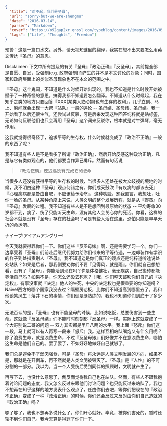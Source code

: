 ```json
{
  "title": "对不起，我们是圣母",
  "url": "sorry-but-we-are-shengmu",
  "date": "2016-03-14",
  "parser": "Markdown",
  "cover": "https://o92gap2xr.qnssl.com/typeblog/content/images/2016/05/photo-1456374407032-6e4baf58fb62.jpg",
  "tags": ["Life", "Thoughts", "Freedom"]
}
```

预警：这是一篇口水文。另外，请无视短链里的翻译，我实在想不出来要怎么用英文传达『圣母』的意思。

Disclaimer: 下文中所有提及的有关『圣母』『政治正确』『反圣母』，其前提全部是自愿、自发，受强制(e.g. 政府强制)而产生的并不是本文讨论的对象；同时，国家和政府层面上的类似圣母现象也不在本文的范围之中。

『圣母』这个鬼词，不知道是什么时候开始出现的，我也不知道是什么时候开始被赋予了一种奇怪的意思，搞得我都不知道要怎么翻译。不知道从什么时候起，我在知乎之类的地方只要回答『XXX(某类人或动物)也有生存的权利』，几乎立刻、马上、瞬间就会出现一大帮『站队』一般的评论 -- 圣母婊、圣母婊、圣母婊。我一开始看了以后还很生气，还尝试过反驳，可是后来发现这种回答纯粹就是贴标签，无论如何反驳他们也只会再用『圣母』这个词来反驳你，根本就是对牛弹琴，毫无作用。

这我就觉得很奇怪了，追求平等的生存权，什么时候就变成了『政治不正确』一般的东西了呢？

我不知道有些人是不是看多了所谓『政治正确』，然后开始反感这种政治正确，凡是与它有类似观点的，他们都要当作异己排斥。然而有句话说

> 『政治正确』还远远没有完成它的使命

当很多人还没有获得平等的生存权的时候，当很多人还处在被大众歧视的境地的时候，我不明白这种『圣母』观点何错之有。你们成天鼓吹『有疾病的都该去死』『心理疾病都是咎由自取，不应该给予治疗』，这种嘴脸，恕我直言，我想吐，吐你一脸的圣母。从某种角度上来说，人类文明的整个发展历程，就是从『野蛮』向『圣母』发展的过程。我不知道有些人是不是想回到最原始的状态 -- 平均寿命30岁都不到，病了、伤了只能听天由命，没有其他人会关心你的死活。你看，这样的社会不就是没有『圣母』存在的社会吗？可是有些人活在这里，恐怕只能是早早夭折的命运吧。

ナイーブ!アイアムアングリー!

今天我就要得罪你们一下。你们这些『反圣母婊』啊，还是需要学习一个。你们一边享受着『圣母』们前赴后继代代努力给你们带来的平等待遇，一边却装作有学识的样子到处指责别人『圣母』，我不知道这是你们真正的观点还是纯粹道听途说处处站队？如果是后者，那我倒要劝你们不要『见得风，就是雨』。你们就自己想想看，没有了『圣母』，你能活到现在吗？你是体格健壮，毫无疾病，自己搬砖都能养活自己吗？如果不是，你怎么还没去死呢？！哦，你们整天鼓吹你们自己的『决定权』，有事没事就『决定』他人的生死，中央的决定权也是很重要的你知道吗？Naïve!西方的哪个国家我没去过？隔壁房老板，比你们不知道高到哪里去了，我和他谈笑风生！落井下石的事情，你们倒是挺熟练的，我也不知道你们到底干了多少次。

无法否认的是，『圣母』也有不能圣母的时候，比如说吃饭，总要伤害到一些生命。这就像『反圣母婊』们不能时时刻刻都『反圣母』一样。实际上这就变成了一个大哥别说二哥的问题 -- 双方其实都是半斤八两的水平。我上面『怒斥』你们这一段，马上就可以有人再写一段来『怒斥』我。这样互相站队嘴炮又有什么用呢？除了浪费生命，就是浪费生命，不过『反圣母婊』们好像并不在意浪费生命，哪怕这生命是他们自己的。罢了罢了，不如好好地做好自己就够了。

我们总是避免不了弱肉强食，可是『圣母』将永远是人类文明发展的方向，如果不是，那就是在开倒车，再不然就是人类文明被毁灭了。『圣母』是『人性』的不可分割的一部分。我以为，当一个人受伤后受到同伴的照顾时，文明就产生了。

再写下去，也没什么意思了，倒反而觉得我自己也在站队。然而，有些人不跟我抱着讨论问题的态度，我又怎么反过来跟他们讨论问题？也只能反过来站队了。我也不想再在知乎这样的地方发表什么观点了，任由你们去吧，等你们把现在的『政治不正确』变成了一种『政治正确』的时候，你们还会反过来反对由你们自己造就的『政治正确』吗？

够了够了，我也不想再多说什么了，你们开心就好。毕竟，被你们害死的，暂时还轮不到你们自己。我今天算是得罪了你们一下。